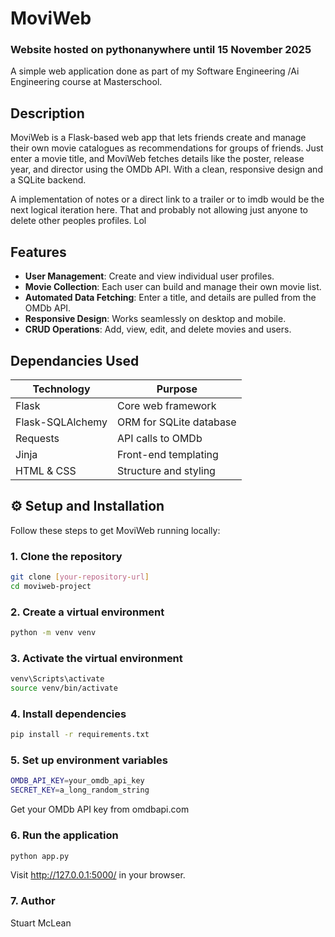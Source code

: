 #  MoviWeb

### Website hosted on pythonanywhere until 15 November 2025


A simple web application done as part of my Software Engineering /Ai Engineering course 
at Masterschool. 



##  Description

MoviWeb is a Flask-based web app that lets friends create and manage their own movie catalogues as recommendations for groups of friends. Just enter a movie title, and MoviWeb fetches details like the poster, release year, and director using the OMDb API. With a clean, responsive design and a SQLite backend. 

A implementation of notes or a direct link to a trailer or to imdb would be the next logical iteration here. That and probably not allowing just anyone to delete other peoples profiles. Lol

##  Features

-  **User Management**: Create and view individual user profiles.
-  **Movie Collection**: Each user can build and manage their own movie list.
-  **Automated Data Fetching**: Enter a title, and details are pulled from the OMDb API.
-  **Responsive Design**: Works seamlessly on desktop and mobile.
-  **CRUD Operations**: Add, view, edit, and delete movies and users.

##  Dependancies Used

| Technology         | Purpose                          |
|--------------------|----------------------------------|
| Flask              | Core web framework               |
| Flask-SQLAlchemy   | ORM for SQLite database          |
| Requests           | API calls to OMDb                |
| Jinja              | Front-end templating             |
| HTML & CSS         | Structure and styling            |

## ⚙️ Setup and Installation

Follow these steps to get MoviWeb running locally:

### 1. Clone the repository

```bash
git clone [your-repository-url]
cd moviweb-project 
````

### 2. Create a virtual environment 

````bash
python -m venv venv
````

### 3. Activate the virtual environment
 
```bash
venv\Scripts\activate
source venv/bin/activate
````

### 4. Install dependencies

````bash
pip install -r requirements.txt
````

### 5. Set up environment variables

````bash
OMDB_API_KEY=your_omdb_api_key
SECRET_KEY=a_long_random_string
````
Get your OMDb API key from omdbapi.com

### 6. Run the application

````bash
python app.py

````
Visit http://127.0.0.1:5000/ in your browser.

### 7. Author
Stuart McLean
